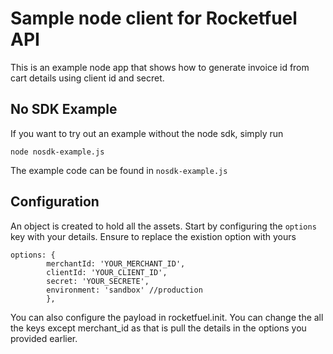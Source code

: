 
# Sample node client for Rocketfuel API

This is an example node app that shows how to generate invoice id from cart details using client id and secret. 


## No SDK Example
If you want to try out an example without the node sdk, simply run
```node
node nosdk-example.js
```
The example code can be found in `nosdk-example.js`

## Configuration
An object is created to hold all the assets. 
Start by configuring the `options` key with your details.
Ensure to replace the existion option with yours 
``` 
options: {
        merchantId: 'YOUR_MERCHANT_ID',
        clientId: 'YOUR_CLIENT_ID',
        secret: 'YOUR_SECRETE',
        environment: 'sandbox' //production
        },
```

You can also configure the payload in rocketfuel.init. 
You can change the all the keys except merchant_id as that is pull the details in the options you provided earlier.